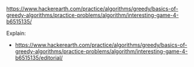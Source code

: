 https://www.hackerearth.com/practice/algorithms/greedy/basics-of-greedy-algorithms/practice-problems/algorithm/interesting-game-4-b6515135/

Explain:
- https://www.hackerearth.com/practice/algorithms/greedy/basics-of-greedy-algorithms/practice-problems/algorithm/interesting-game-4-b6515135/editorial/
